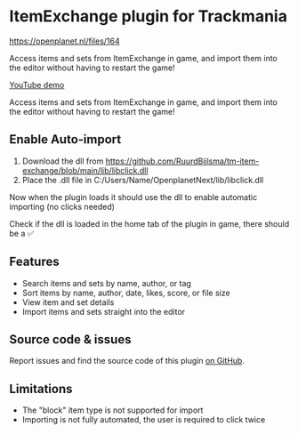 # ItemExchange plugin for Trackmania

https://openplanet.nl/files/164

Access items and sets from ItemExchange in game, and import them into the editor without having to restart the game!

[YouTube demo](https://www.youtube.com/watch?v=cBxrbqqXsrQ)

Access items and sets from ItemExchange in game, and import them into the editor without having to restart the game!

## Enable Auto-import
1. Download the dll from https://github.com/RuurdBijlsma/tm-item-exchange/blob/main/lib/libclick.dll
2. Place the .dll file in C:/Users/Name/OpenplanetNext/lib/libclick.dll

Now when the plugin loads it should use the dll to enable automatic importing (no clicks needed)

Check if the dll is loaded in the home tab of the plugin in game, there should be a ✅

## Features
* Search items and sets by name, author, or tag
* Sort items by name, author, date, likes, score, or file size
* View item and set details
* Import items and sets straight into the editor

## Source code & issues
Report issues and find the source code of this plugin [on GitHub](https://github.com/RuurdBijlsma/tm-item-exchange).

## Limitations
* The "block" item type is not supported for import
* Importing is not fully automated, the user is required to click twice
